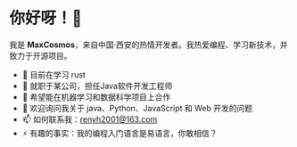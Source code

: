 # 你好呀！👋

我是 **MaxCosmos**，来自中国·西安的热情开发者。我热爱编程、学习新技术，并致力于开源项目。

- 🌱 目前在学习 rust
- 💼 就职于某公司，担任Java软件开发工程师
- 🤝 希望能在机器学习和数据科学项目上合作
- 💬 欢迎询问我关于 java、Python、JavaScript 和 Web 开发的问题
- 📫 如何联系我：renyh2001@163.com
- ⚡ 有趣的事实：我的编程入门语言是易语言，你敢相信？
